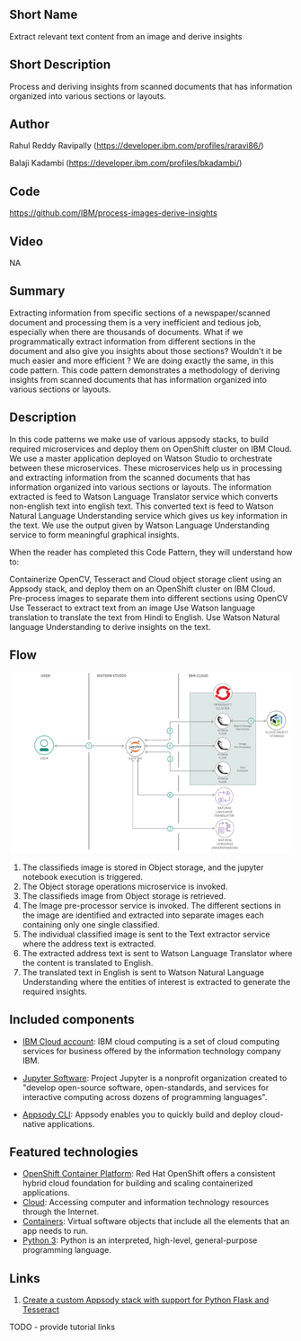 ## Short Name

Extract relevant text content from an image and derive insights

## Short Description

Process and deriving insights from scanned documents that has information organized into various sections or layouts.

## Author
Rahul Reddy Ravipally (https://developer.ibm.com/profiles/raravi86/)

Balaji Kadambi (https://developer.ibm.com/profiles/bkadambi/)

## Code
https://github.com/IBM/process-images-derive-insights

## Video
NA

## Summary

Extracting information from specific sections of a newspaper/scanned document and processing them is a very inefficient and tedious job, especially when there are thousands of documents. What if we programmatically extract information from different sections in the document and also give you insights about those sections? Wouldn't it be much easier and more efficient ? We are doing exactly the same, in this code pattern.
This code pattern demonstrates a methodology of deriving insights from scanned documents that has information organized into various sections or layouts.


## Description

In this code patterns we make use of various appsody stacks, to build required microservices and deploy them on OpenShift cluster on IBM Cloud. We use a master application deployed on Watson Studio to orchestrate between these microservices. These microservices help us in processing  and extracting information from the scanned documents that has information organized into various sections or layouts. The information extracted is feed to Watson Language Translator service which converts non-english text into english text. This converted text is feed to Watson Natural Language Understanding service which gives us key information in the text. We use the output given by Watson Language Understanding service to form meaningful graphical insights.

When the reader has completed this Code Pattern, they will understand how to:

Containerize OpenCV, Tesseract and Cloud object storage client using an Appsody stack, and deploy them on an OpenShift cluster on IBM Cloud.
Pre-process images to separate them into different sections using OpenCV
Use Tesseract to extract text from an image
Use Watson language translation to translate the text from Hindi to English.
Use Watson Natural language Understanding to derive insights on the text.

## Flow

![](images/architecture.png)

1. The classifieds image is stored in Object storage, and the jupyter notebook execution is triggered.
2. The Object storage operations microservice is invoked.
3. The classifieds image from Object storage is retrieved.
4. The Image pre-processor service is invoked. The different sections in the image are identified and extracted into separate images each containing only one single classified.
5. The individual classified image is sent to the Text extractor service where the address text is extracted.
6. The extracted address text is sent to Watson Language Translator where the content is translated to English.
7. The translated text in English is sent to Watson Natural Language Understanding where the entities of interest is extracted to generate the required insights.


## Included components

* [IBM Cloud account](https://www.ibm.com/cloud/): IBM cloud computing is a set of cloud computing services for business offered by the information technology company IBM.

* [Jupyter Software](https://jupyter.org/install): Project Jupyter is a nonprofit organization created to "develop open-source software, open-standards, and services for interactive computing across dozens of programming languages".

* [Appsody CLI](https://appsody.dev/docs/installing/installing-appsody): Appsody enables you to quickly build and deploy cloud-native applications.

## Featured technologies

* [OpenShift Container Platform](https://www.openshift.com/): Red Hat OpenShift offers a consistent hybrid cloud foundation for building and scaling containerized applications.
* [Cloud](https://en.wikipedia.org/wiki/Cloud_computing): Accessing computer and information technology resources through the Internet.
* [Containers](https://www.ibm.com/cloud/learn/containers): Virtual software objects that include all the elements that an app needs to run.
* [Python 3](https://www.python.org/downloads/): Python is an interpreted, high-level, general-purpose programming language.

## Links

1. [Create a custom Appsody stack with support for Python Flask and Tesseract](https://developer.ibm.com/tutorials/create-a-custom-appsody-stack-with-python-flask-and-tesseract-support/)

TODO - provide tutorial links
